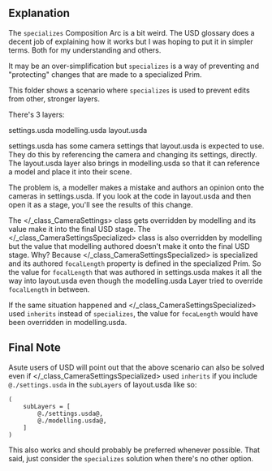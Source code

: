 ## Explanation

The `specializes` Composition Arc is a bit weird. The USD glossary does
a decent job of explaining how it works but I was hoping to put it in
simpler terms. Both for my understanding and others.

It may be an over-simplification but `specializes` is a way of
preventing and "protecting" changes that are made to a specialized Prim.

This folder shows a scenario where `specializes` is used to prevent
edits from other, stronger layers.

There's 3 layers:

settings.usda
modelling.usda
layout.usda

settings.usda has some camera settings that layout.usda is expected to
use. They do this by referencing the camera and changing its settings,
directly. The layout.usda layer also brings in modelling.usda so that it
can reference a model and place it into their scene.

The problem is, a modeller makes a mistake and authors an opinion onto
the cameras in settings.usda. If you look at the code in layout.usda and
then open it as a stage, you'll see the results of this change.

The </_class_CameraSettings> class gets overridden by
modelling and its value make it into the final USD stage. The
</_class_CameraSettingsSpecialized> class is also overridden by
modelling but the value that modelling authored doesn't make it onto
the final USD stage. Why? Because </_class_CameraSettingsSpecialized>
is specialized and its authored `focalLength` property is defined in
the specialized Prim. So the value for `focalLength` that was authored
in settings.usda makes it all the way into layout.usda even though the
modelling.usda Layer tried to override `focalLength` in between.

If the same situation happened and </_class_CameraSettingsSpecialized>
used `inherits` instead of `specializes`, the value for `focaLength`
would have been overridden in modelling.usda.


## Final Note
Asute users of USD will point out that the above scenario can also be solved even if </_class_CameraSettingsSpecialized> used `inherits` if you include `@./settings.usda` in the `subLayers` of layout.usda like so:

```usda
(
    subLayers = [
        @./settings.usda@,
        @./modelling.usda@,
    ]
)
```

This also works and should probably be preferred whenever possible. That
said, just consider the `specializes` solution when there's no other
option.
